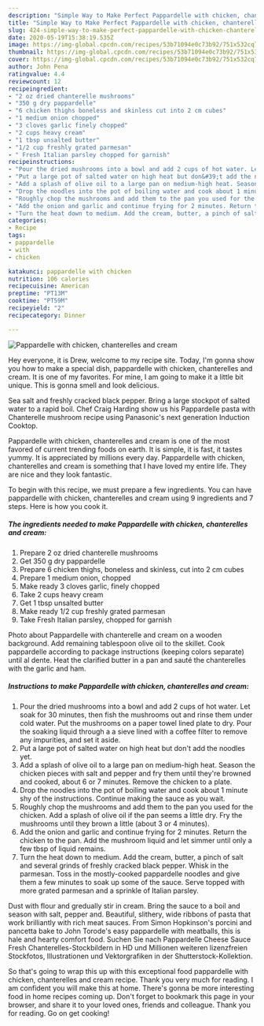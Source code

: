 ```yaml
---
description: "Simple Way to Make Perfect Pappardelle with chicken, chanterelles and cream"
title: "Simple Way to Make Perfect Pappardelle with chicken, chanterelles and cream"
slug: 424-simple-way-to-make-perfect-pappardelle-with-chicken-chanterelles-and-cream
date: 2020-05-19T15:38:19.535Z
image: https://img-global.cpcdn.com/recipes/53b71094e0c73b92/751x532cq70/pappardelle-with-chicken-chanterelles-and-cream-recipe-main-photo.jpg
thumbnail: https://img-global.cpcdn.com/recipes/53b71094e0c73b92/751x532cq70/pappardelle-with-chicken-chanterelles-and-cream-recipe-main-photo.jpg
cover: https://img-global.cpcdn.com/recipes/53b71094e0c73b92/751x532cq70/pappardelle-with-chicken-chanterelles-and-cream-recipe-main-photo.jpg
author: John Pena
ratingvalue: 4.4
reviewcount: 12
recipeingredient:
- "2 oz dried chanterelle mushrooms"
- "350 g dry pappardelle"
- "6 chicken thighs boneless and skinless cut into 2 cm cubes"
- "1 medium onion chopped"
- "3 cloves garlic finely chopped"
- "2 cups heavy cream"
- "1 tbsp unsalted butter"
- "1/2 cup freshly grated parmesan"
- " Fresh Italian parsley chopped for garnish"
recipeinstructions:
- "Pour the dried mushrooms into a bowl and add 2 cups of hot water. Let soak for 30 minutes, then fish the mushrooms out and rinse them under cold water. Put the mushrooms on a paper towel lined plate to dry. Pour the soaking liquid through a a sieve lined with a coffee filter to remove any impurities, and set it aside."
- "Put a large pot of salted water on high heat but don&#39;t add the noodles yet."
- "Add a splash of olive oil to a large pan on medium-high heat. Season the chicken pieces with salt and pepper and fry them until they&#39;re browned and cooked, about 6 or 7 minutes. Remove the chicken to a plate."
- "Drop the noodles into the pot of boiling water and cook about 1 minute shy of the instructions. Continue making the sauce as you wait."
- "Roughly chop the mushrooms and add them to the pan you used for the chicken. Add a splash of olive oil if the pan seems a little dry. Fry the mushrooms until they brown a little (about 3 or 4 minutes)."
- "Add the onion and garlic and continue frying for 2 minutes. Return the chicken to the pan. Add the mushroom liquid and let simmer until only a few tbsp of liquid remains."
- "Turn the heat down to medium. Add the cream, butter, a pinch of salt and several grinds of freshly cracked black pepper. Whisk in the parmesan. Toss in the mostly-cooked pappardelle noodles and give them a few minutes to soak up some of the sauce. Serve topped with more grated parmesan and a sprinkle of Italian parsley."
categories:
- Recipe
tags:
- pappardelle
- with
- chicken

katakunci: pappardelle with chicken 
nutrition: 106 calories
recipecuisine: American
preptime: "PT13M"
cooktime: "PT59M"
recipeyield: "2"
recipecategory: Dinner

---
```



![Pappardelle with chicken, chanterelles and cream](https://img-global.cpcdn.com/recipes/53b71094e0c73b92/751x532cq70/pappardelle-with-chicken-chanterelles-and-cream-recipe-main-photo.jpg)

Hey everyone, it is Drew, welcome to my recipe site. Today, I'm gonna show you how to make a special dish, pappardelle with chicken, chanterelles and cream. It is one of my favorites. For mine, I am going to make it a little bit unique. This is gonna smell and look delicious.

Sea salt and freshly cracked black pepper. Bring a large stockpot of salted water to a rapid boil. Chef Craig Harding show us his Pappardelle pasta with Chanterelle mushroom recipe using Panasonic&#39;s next generation Induction Cooktop.

Pappardelle with chicken, chanterelles and cream is one of the most favored of current trending foods on earth. It is simple, it is fast, it tastes yummy. It is appreciated by millions every day. Pappardelle with chicken, chanterelles and cream is something that I have loved my entire life. They are nice and they look fantastic.


To begin with this recipe, we must prepare a few ingredients. You can have pappardelle with chicken, chanterelles and cream using 9 ingredients and 7 steps. Here is how you cook it.

##### The ingredients needed to make Pappardelle with chicken, chanterelles and cream:

1. Prepare 2 oz dried chanterelle mushrooms
1. Get 350 g dry pappardelle
1. Prepare 6 chicken thighs, boneless and skinless, cut into 2 cm cubes
1. Prepare 1 medium onion, chopped
1. Make ready 3 cloves garlic, finely chopped
1. Take 2 cups heavy cream
1. Get 1 tbsp unsalted butter
1. Make ready 1/2 cup freshly grated parmesan
1. Take  Fresh Italian parsley, chopped for garnish


Photo about Pappardelle with chanterelle and cream on a wooden background. Add remaining tablespoon olive oil to the skillet. Cook pappardelle according to package instructions (keeping colors separate) until al dente. Heat the clarified butter in a pan and sauté the chanterelles with the garlic and ham. 

##### Instructions to make Pappardelle with chicken, chanterelles and cream:

1. Pour the dried mushrooms into a bowl and add 2 cups of hot water. Let soak for 30 minutes, then fish the mushrooms out and rinse them under cold water. Put the mushrooms on a paper towel lined plate to dry. Pour the soaking liquid through a a sieve lined with a coffee filter to remove any impurities, and set it aside.
1. Put a large pot of salted water on high heat but don&#39;t add the noodles yet.
1. Add a splash of olive oil to a large pan on medium-high heat. Season the chicken pieces with salt and pepper and fry them until they&#39;re browned and cooked, about 6 or 7 minutes. Remove the chicken to a plate.
1. Drop the noodles into the pot of boiling water and cook about 1 minute shy of the instructions. Continue making the sauce as you wait.
1. Roughly chop the mushrooms and add them to the pan you used for the chicken. Add a splash of olive oil if the pan seems a little dry. Fry the mushrooms until they brown a little (about 3 or 4 minutes).
1. Add the onion and garlic and continue frying for 2 minutes. Return the chicken to the pan. Add the mushroom liquid and let simmer until only a few tbsp of liquid remains.
1. Turn the heat down to medium. Add the cream, butter, a pinch of salt and several grinds of freshly cracked black pepper. Whisk in the parmesan. Toss in the mostly-cooked pappardelle noodles and give them a few minutes to soak up some of the sauce. Serve topped with more grated parmesan and a sprinkle of Italian parsley.


Dust with flour and gredually stir in cream. Bring the sauce to a boil and season with salt, pepper and. Beautiful, slithery, wide ribbons of pasta that work brilliantly with rich meat sauces. From Simon Hopkinson&#39;s porcini and pancetta bake to John Torode&#39;s easy pappardelle with meatballs, this is hale and hearty comfort food. Suchen Sie nach Pappardelle Cheese Sauce Fresh Chanterelles-Stockbildern in HD und Millionen weiteren lizenzfreien Stockfotos, Illustrationen und Vektorgrafiken in der Shutterstock-Kollektion. 

So that's going to wrap this up with this exceptional food pappardelle with chicken, chanterelles and cream recipe. Thank you very much for reading. I am confident you will make this at home. There's gonna be more interesting food in home recipes coming up. Don't forget to bookmark this page in your browser, and share it to your loved ones, friends and colleague. Thank you for reading. Go on get cooking!
